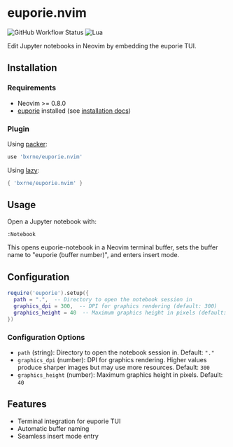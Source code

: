 # euporie.nvim

![GitHub Workflow Status](https://img.shields.io/github/actions/workflow/status/bxrne/euporie.nvim/lint-test.yml?branch=main&style=for-the-badge)
![Lua](https://img.shields.io/badge/Made%20with%20Lua-blueviolet.svg?style=for-the-badge&logo=lua)

Edit Jupyter notebooks in Neovim by embedding the euporie TUI.

## Installation

### Requirements

- Neovim >= 0.8.0
- [euporie](https://euporie.readthedocs.io/en/latest/) installed (see [installation docs](https://euporie.readthedocs.io/en/latest/installation.html))

### Plugin

Using [packer](https://github.com/wbthomason/packer.nvim):

```lua
use 'bxrne/euporie.nvim'
```

Using [lazy](https://github.com/folke/lazy.nvim):

```lua
{ 'bxrne/euporie.nvim' }
```

## Usage

Open a Jupyter notebook with:

```
:Notebook
```

This opens euporie-notebook in a Neovim terminal buffer, sets the buffer name to "euporie (buffer number)", and enters insert mode.

## Configuration

```lua
require('euporie').setup({
  path = ".",  -- Directory to open the notebook session in
  graphics_dpi = 300,  -- DPI for graphics rendering (default: 300)
  graphics_height = 40  -- Maximum graphics height in pixels (default: 40)
})
```

### Configuration Options

- `path` (string): Directory to open the notebook session in. Default: `"."`
- `graphics_dpi` (number): DPI for graphics rendering. Higher values produce sharper images but may use more resources. Default: `300`
- `graphics_height` (number): Maximum graphics height in pixels. Default: `40`

## Features

- Terminal integration for euporie TUI
- Automatic buffer naming
- Seamless insert mode entry

